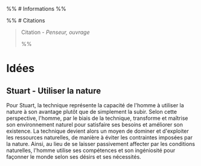%% # Informations %%

%% # Citations

> Citation - _Penseur, ouvrage_
>
> %%

# Idées

## Stuart - Utiliser la nature

Pour Stuart, la technique représente la capacité de l'homme à utiliser la nature à son avantage plutôt que de simplement la subir. Selon cette perspective, l'homme, par le biais de la technique, transforme et maîtrise son environnement naturel pour satisfaire ses besoins et améliorer son existence. La technique devient alors un moyen de dominer et d'exploiter les ressources naturelles, de manière à éviter les contraintes imposées par la nature. Ainsi, au lieu de se laisser passivement affecter par les conditions naturelles, l'homme utilise ses compétences et son ingéniosité pour façonner le monde selon ses désirs et ses nécessités.
